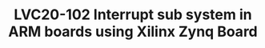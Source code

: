 ---
categories:
- lvc20
description: This session describes all layers in interrupt sub system starting from
  ARM Architecture (GIC), Interrupt sub system in Linux kernel , Interfacing of ARM
  arch. with Linux supported Interrupt sub system.
image: /assets/images/featured-images/lvc20/LVC20-102.png
session_id: LVC20-102
session_room: '[Track 2] Linux/Android'
session_slot:
  end_time: 2020-09-22 12:10
  start_time: 2020-09-22 11:45
session_speakers:
- speaker_bio: Embedded Linux Kernel Engineer in Boot loader customization, BSP, Kernel
    driver Development &amp; RTOS
  speaker_company: Radisys Networks
  speaker_image: http://avatars.sched.co/7/79/7234973/avatar.jpg.320x320px.jpg?cde
  speaker_name: Satish Kumar
  speaker_position: Embedded Linux Kernel Engineer
  speaker_role: attendee, speaker
session_track: Linux Kernel
tag: session
tags: Linux Kernel
title: LVC20-102 Interrupt sub system in ARM boards using Xilinx Zynq Board
amazon_s3_presentation_url: ''
amazon_s3_video_url: https://static.linaro.org/connect/lvc20/videos/lvc20-102.mp4
---